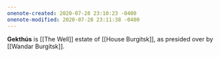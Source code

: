 ```yaml
---
onenote-created: 2020-07-28 23:10:23 -0400
onenote-modified: 2020-07-28 23:11:38 -0400
---
```


**Gekthús** is [[The Well]] estate of [[House Burgitsk]], as presided over by [[Wandar Burgitsk]].
